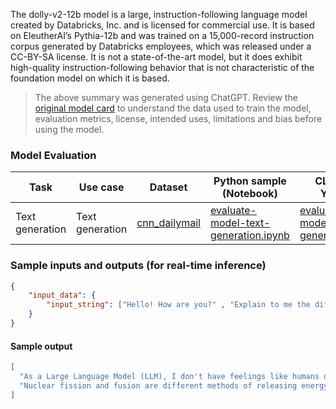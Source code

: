 The dolly-v2-12b model is a large, instruction-following language model created by Databricks, Inc. and is licensed for commercial use. It is based on EleutherAI’s Pythia-12b and was trained on a 15,000-record instruction corpus generated by Databricks employees, which was released under a CC-BY-SA license. It is not a state-of-the-art model, but it does exhibit high-quality instruction-following behavior that is not characteristic of the foundation model on which it is based.

> The above summary was generated using ChatGPT. Review the <a href="https://huggingface.co/databricks/dolly-v2-12b" target="_blank">original model card</a> to understand the data used to train the model, evaluation metrics, license, intended uses, limitations and bias before using the model.


### Model Evaluation

Task| Use case| Dataset| Python sample (Notebook)| CLI with YAML
|--|--|--|--|--|
Text generation | Text generation | <a href="https://huggingface.co/datasets/cnn_dailymail" target="_blank"> cnn_dailymail </a> | <a href="https://aka.ms/azureml-eval-sdk-text-generation/" target="_blank">evaluate-model-text-generation.ipynb</a> | <a href="https://aka.ms/azureml-eval-cli-text-generation/" target="_blank">evaluate-model-text-generation.yml</a>


### Sample inputs and outputs (for real-time inference)

```json
{
    "input_data": {
        "input_string": ["Hello! How are you?" , "Explain to me the difference between nuclear fission and fusion."]
    }
}
```

#### Sample output
```json
[
  "As a Large Language Model (LLM), I don't have feelings like humans do. But I can say that I will output this response tomorrow when I'm ready.",
  "Nuclear fission and fusion are different methods of releasing energy from nuclear reactions. Nuclear fission involves splitting an atomic nucleus and releasing two or more smaller atomic nuclei and nuclear fusion is a type of nuclear reaction in which two atomic nuclei merge to form a bigger atomic nucleus and release energy."
]
```
